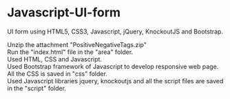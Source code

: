 # Javascript-UI-form
UI form using HTML5, CSS3, Javascript, jQuery, KnockoutJS and Bootstrap.

Unzip the attachment "PositiveNegativeTags.zip"<br/>
Run the "index.html" file in the "area" folder.<br/>
Used HTML, CSS and Javascript.<br/>
Used Bootstrap framework of Javascript to develop responsive web page. <br/>
All the CSS is saved in "css" folder.<br/>
Used Javascript libraries jquery, knockoutjs and all the script files are saved in the "script" folder.
